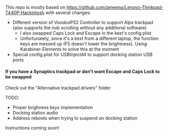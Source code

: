 This repo is mostly based on https://github.com/ameeno/Lenovo-Thinkpad-T440P-Hackintosh with several changes:

* Different version of VoodooPS2 Controller to support Alps trackpad (also supports the nub scrolling without any additional software)
   * I also swapped Caps Lock and Escape in the kext's config.plist
   * Unfortunately, since it's a kext from a different laptop, the function keys are messed up (F5 doesn't lower the brightness). Using Karabiner-Elements to solve this at the moment
* Special config.plist for USBInjectAll to support docking station USB ports

#### If you have a Synaptics trackpad or don't want Escape and Caps Lock to be swapped
Check out the "Alternative trackpad drivers" folder

TODO:
* Proper brighness keys implementation
* Docking station audio
* Address reboots when trying to suspend on docking station


Instructions coming soon!
